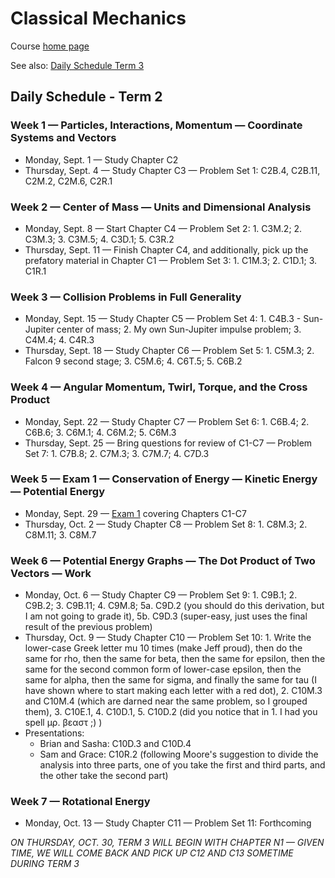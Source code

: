 # Classical Mechanics

Course [home page](./)

See also: [Daily Schedule Term 3](./daily_schedule-term_3.html)

## Daily Schedule - Term 2

### Week 1 &mdash; Particles, Interactions, Momentum &mdash; Coordinate Systems and Vectors

* Monday, Sept. 1 &mdash; Study Chapter C2
* Thursday, Sept. 4 &mdash; Study Chapter C3 &mdash; Problem Set 1: C2B.4, C2B.11, C2M.2, C2M.6, C2R.1

### Week 2 &mdash; Center of Mass &mdash; Units and Dimensional Analysis

* Monday, Sept. 8 &mdash; Start Chapter C4 &mdash; Problem Set 2: 1. C3M.2; 2. C3M.3; 3. C3M.5; 4. C3D.1; 5. C3R.2
* Thursday, Sept. 11 &mdash; Finish Chapter C4, and additionally, pick up the prefatory material in Chapter C1 &mdash; Problem Set 3: 1. C1M.3; 2. C1D.1; 3. C1R.1

### Week 3 &mdash; Collision Problems in Full Generality

* Monday, Sept. 15 &mdash; Study Chapter C5 &mdash; Problem Set 4: 1. C4B.3 - Sun-Jupiter center of mass; 2. My own Sun-Jupiter impulse problem; 3. C4M.4; 4. C4R.3
* Thursday, Sept. 18 &mdash; Study Chapter C6 &mdash; Problem Set 5: 1. C5M.3; 2. Falcon 9 second stage; 3. C5M.6; 4. C6T.5; 5. C6B.2

### Week 4 &mdash; Angular Momentum, Twirl, Torque, and the Cross Product

* Monday, Sept. 22 &mdash; Study Chapter C7 &mdash; Problem Set 6: 1. C6B.4; 2. C6B.6; 3. C6M.1; 4. C6M.2; 5. C6M.3
* Thursday, Sept. 25 &mdash; Bring questions for review of C1-C7  &mdash; Problem Set 7: 1. C7B.8; 2. C7M.3; 3. C7M.7; 4. C7D.3

### Week 5 &mdash; Exam 1 &mdash; Conservation of Energy &mdash; Kinetic Energy &mdash; Potential Energy

* Monday, Sept. 29 &mdash; [Exam 1](./exams/Exam1.nb.pdf) covering Chapters C1-C7
* Thursday, Oct. 2 &mdash; Study Chapter C8 &mdash; Problem Set 8: 1. C8M.3; 2. C8M.11; 3. C8M.7

### Week 6 &mdash; Potential Energy Graphs &mdash; The Dot Product of Two Vectors &mdash; Work

* Monday, Oct. 6 &mdash; Study Chapter C9 &mdash; Problem Set 9: 1. C9B.1; 2. C9B.2; 3. C9B.11; 4. C9M.8; 5a. C9D.2 (you should do this derivation, but I am not going to grade it), 5b. C9D.3 (super-easy, just uses the final result of the previous problem)
* Thursday, Oct. 9 &mdash; Study Chapter C10 &mdash; Problem Set 10: 1. Write the lower-case Greek letter mu 10 times (make Jeff proud), then do the same for rho, then the same for beta, then the same for epsilon, then the same for the second common form of lower-case epsilon, then the same for alpha, then the same for sigma, and finally the same for tau (I have shown where to start making each letter with a red dot), 2. C10M.3 and C10M.4 (which are darned near the same problem, so I grouped them), 3. C10E.1, 4. C10D.1, 5. C10D.2 (did you notice that in 1. I had you spell &mu;&rho;. &beta;&epsilon;&alpha;&sigma;&tau; ;) )
* Presentations:
  * Brian and Sasha: C10D.3 and C10D.4
  * Sam and Grace: C10R.2 (following Moore's suggestion to divide the analysis into three parts, one of you take the first and third parts, and the other take the second part)

### Week 7 &mdash; Rotational Energy

* Monday, Oct. 13 &mdash; Study Chapter C11 &mdash; Problem Set 11: Forthcoming

*ON THURSDAY, OCT. 30, TERM 3 WILL BEGIN WITH CHAPTER N1 &mdash; GIVEN TIME, WE WILL COME BACK AND PICK UP C12 AND C13 SOMETIME DURING TERM 3*
